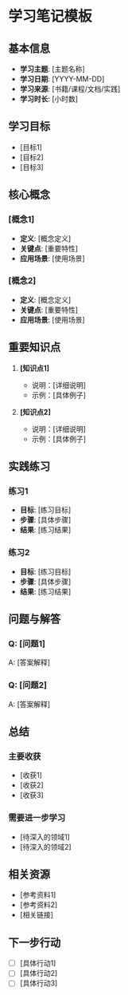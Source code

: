 # 学习笔记模板

## 基本信息
- **学习主题**: [主题名称]
- **学习日期**: [YYYY-MM-DD]
- **学习来源**: [书籍/课程/文档/实践]
- **学习时长**: [小时数]

## 学习目标
- [目标1]
- [目标2]
- [目标3]

## 核心概念
### [概念1]
- **定义**: [概念定义]
- **关键点**: [重要特性]
- **应用场景**: [使用场景]

### [概念2]
- **定义**: [概念定义]
- **关键点**: [重要特性]
- **应用场景**: [使用场景]

## 重要知识点
1. **[知识点1]**
   - 说明：[详细说明]
   - 示例：[具体例子]

2. **[知识点2]**
   - 说明：[详细说明]
   - 示例：[具体例子]

## 实践练习
### 练习1
- **目标**: [练习目标]
- **步骤**: [具体步骤]
- **结果**: [练习结果]

### 练习2
- **目标**: [练习目标]
- **步骤**: [具体步骤]
- **结果**: [练习结果]

## 问题与解答
### Q: [问题1]
A: [答案解释]

### Q: [问题2]
A: [答案解释]

## 总结
### 主要收获
- [收获1]
- [收获2]
- [收获3]

### 需要进一步学习
- [待深入的领域1]
- [待深入的领域2]

## 相关资源
- [参考资料1]
- [参考资料2]
- [相关链接]

## 下一步行动
- [ ] [具体行动1]
- [ ] [具体行动2]
- [ ] [具体行动3] 
